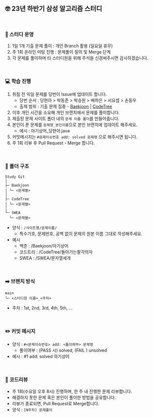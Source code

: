 ## 🤓 23년 하반기 삼성 알고리즘 스터디

<br> 

### 📝 스터디 운영
1. 1일 1개 기출 문제 풀이 : 개인 Branch 활용 (일요일 휴무)
2. 주 1회 온라인 미팅 진행 : 문제풀이 질의 및 Merge 단계
3. 각 문제를 풀이하며 타 스터디원을 위해 주석을 신경써주시면 감사하겠습니다.

<br> 

### 💻 학습 진행

1. 취침 전 익일 문제를 당번이 Issue에 업데이트 합니다.
   - 당번 순서 : 당현아 > 박동준 > 박승원 > 배하은 > 서요셉 > 손동우
   - 출제 범위 : 기출 문제 집중 - [Baekjoon](https://www.acmicpc.net/workbook/view/1152) | [CodeTree](https://www.codetree.ai/training-field/frequent-problems)
2. 이후 개인 시간을 소요해 개인 브랜치에서 문제를 풀이합니다.
3. 제출된 문제 사이트 폴더 내의 `문제 이름 폴더`를 만들어줍니다.
4. 본인이 푼 문제를 `문제명_본인이름`으로 본인 브랜치에 업데이트 해주세요.
   - 예시 : 아기상어_당현아.java
5. 커밋메시지는 `#문제이슈번호 add: solved 문제명` 으로 해주시면 됩니다.
6. 주 1회 리뷰 후 Pull Request - Merge 합니다.

<br> 

### 📂 폴더 구조
```
Study Git
│
├─ Baekjoon
│ └─ <문제별>
│
├─ CodeTree
│ └─ <문제별>
│
└─ SWEA
  └─ <문제별>
```
- 양식 : `/사이트명/문제이름/`
  - 특수기호, 문제번호, 공백 없이 문제의 원본 이름 그대로 작성해주세요.
- 예시
  - 백준 : /Baekjoon/아기상어
  - 코드트리 : /CodeTree/돌아가는팔각의자
  - SWEA : /SWEA/문자열세개

<br>

### ➡️ 브랜치 방식
```
main
└─ <스터디원 이름>_<주차>
```
- 주차 : 1st, 2nd, 3rd, 4th, 5th, ...

<br> 

### ✏️ 커밋 메시지
- 양식 : `#<문제이슈번호> add: <풀이여부> 문제명`
  - 풀이여부 : (PASS 시) solved, (FAIL ) unsolved
- 예시 : #1 add: solved 아기상어

<br> 

### 📃 코드리뷰
- 주 1회(수요일 오후 8시) 진행하며, 한 주 내 진행한 문제 리뷰합니다.
- 해결하지 못한 문제 혹은 본인이 풀이한 방법을 공유합니다.
- 리뷰가 종료되면, Pull Request로 Merge합니다.
- 양식 : `[N주차] 문제풀이`
